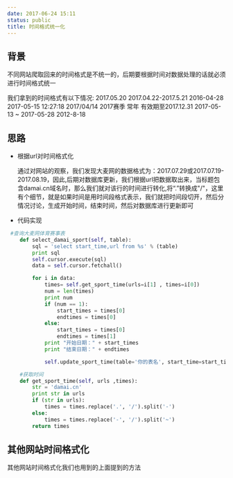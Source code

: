 ```yaml
---
date: 2017-06-24 15:11
status: public
title: 时间格式统一化
---
```


## 背景
不同网站爬取回来的时间格式是不统一的，后期要根据时间对数据处理的话就必须进行时间格式统一

我们拿到的时间格式有以下情况:
    2017.05.20
    2017.04.22-2017.5.21
    2016-04-28
    2017-05-15 12:27:18
    2017/04/14
    2017赛季
    常年
    有效期至2017.12.31
    2017-05-13 ~ 2017-05-28
    2012-8-18
## 思路
-   根据url对时间格式化
    
    通过对网站的观察，我们发现大麦网的数据格式为：2017.07.29或2017.07.19-2017.08.19，因此,后期对数据库更新，我们根据url把数据取出来，当标题包含damai.cn域名时，那么我们就对该行的时间进行转化,将“.”转换成"/"，这里有个细节，就是如果时间是用时间段格式表示，我们就把时间段切开，然后分情况讨论，生成开始时间，结束时间，然后对数据库进行更新即可

-   代码实现
```python
 #查询大麦网体育赛事表
    def select_damai_sport(self, table):
        sql = 'select start_time,url from %s' % (table)
        print sql
        self.cursor.execute(sql)
        data = self.cursor.fetchall()

        for i in data:
            times= self.get_sport_time(urls=i[1] , times=i[0])
            num = len(times)
            print num
            if (num == 1):
                start_times = times[0]
                endtimes = times[0]
            else:
                start_times = times[0]
                endtimes = times[1]
            print "开始日期：" + start_times
            print "结束日期：" + endtimes

            self.update_sport_time(table='你的表名', start_time=start_times,endtime=endtimes, url=i[1])

    #获取时间
    def get_sport_time(self, urls ,times):
        str = 'damai.cn'
        print str in urls
        if (str in urls):
            times = times.replace('.', '/').split('-')
        else:
            times = times.replace('-', '/').split('~')
        return times
```
## 其他网站时间格式化
其他网站时间格式化我们也用到的上面提到的方法
